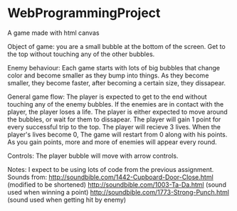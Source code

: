# WebProgrammingProject
A game made with html canvas

Object of game: you are a small bubble at the bottom of the screen. Get to the top without touching any of the other bubbles.

Enemy behaviour: Each game starts with lots of big bubbles that change color and become smaller as they bump into things. As they become smaller, they become faster, after becoming a certain size, they dissapear.

General game flow: The player is expected to get to the end without touching any of the enemy bubbles. If the enemies are in contact with the player, the player loses a life. The player is either expected to move around the bubbles, or wait for them to dissapear. The player will gain 1 point for every successful trip to the top. The player will recieve 3 lives. When the player's lives become 0, The game will restart from 0 along with his points. As you gain points, more and more of enemies will appear every round.

Controls: The player bubble will move with arrow controls.

Notes: I expect to be using lots of code from the previous assignment.
Sounds from: 
http://soundbible.com/1442-Cupboard-Door-Close.html (modified to be shortened)
http://soundbible.com/1003-Ta-Da.html (sound used when winning a point)
http://soundbible.com/1773-Strong-Punch.html (sound used when getting hit by enemy)